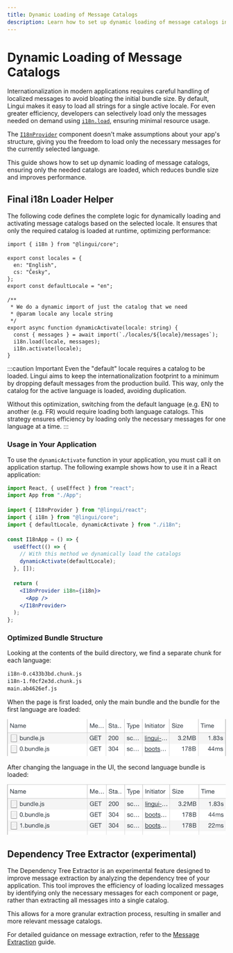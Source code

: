 ```yaml
---
title: Dynamic Loading of Message Catalogs
description: Learn how to set up dynamic loading of message catalogs in Lingui to reduce bundle size and improve performance
---
```


# Dynamic Loading of Message Catalogs

Internationalization in modern applications requires careful handling of localized messages to avoid bloating the initial bundle size. By default, Lingui makes it easy to load all strings for a single active locale. For even greater efficiency, developers can selectively load only the messages needed on demand using [`i18n.load`](../ref/core.md#i18n.load), ensuring minimal resource usage.

The [`I18nProvider`](../ref/react.md#i18nprovider) component doesn't make assumptions about your app's structure, giving you the freedom to load only the necessary messages for the currently selected language.

This guide shows how to set up dynamic loading of message catalogs, ensuring only the needed catalogs are loaded, which reduces bundle size and improves performance.

## Final i18n Loader Helper

The following code defines the complete logic for dynamically loading and activating message catalogs based on the selected locale. It ensures that only the required catalog is loaded at runtime, optimizing performance:

```tsx title="i18n.ts"
import { i18n } from "@lingui/core";

export const locales = {
  en: "English",
  cs: "Česky",
};
export const defaultLocale = "en";

/**
 * We do a dynamic import of just the catalog that we need
 * @param locale any locale string
 */
export async function dynamicActivate(locale: string) {
  const { messages } = await import(`./locales/${locale}/messages`);
  i18n.load(locale, messages);
  i18n.activate(locale);
}
```

:::caution Important
Even the "default" locale requires a catalog to be loaded. Lingui aims to keep the internationalization footprint to a minimum by dropping default messages from the production build. This way, only the catalog for the active language is loaded, avoiding duplication.

Without this optimization, switching from the default language (e.g. EN) to another (e.g. FR) would require loading both language catalogs. This strategy ensures efficiency by loading only the necessary messages for one language at a time.
:::

### Usage in Your Application

To use the `dynamicActivate` function in your application, you must call it on application startup. The following example shows how to use it in a React application:

```jsx
import React, { useEffect } from "react";
import App from "./App";

import { I18nProvider } from "@lingui/react";
import { i18n } from "@lingui/core";
import { defaultLocale, dynamicActivate } from "./i18n";

const I18nApp = () => {
  useEffect(() => {
    // With this method we dynamically load the catalogs
    dynamicActivate(defaultLocale);
  }, []);

  return (
    <I18nProvider i18n={i18n}>
      <App />
    </I18nProvider>
  );
};
```

### Optimized Bundle Structure

Looking at the contents of the build directory, we find a separate chunk for each language:

```bash
i18n-0.c433b3bd.chunk.js
i18n-1.f0cf2e3d.chunk.js
main.ab4626ef.js
```

When the page is first loaded, only the main bundle and the bundle for the first language are loaded:

![Requests during the first render](../assets/dynamic-loading-catalogs-1.png)

After changing the language in the UI, the second language bundle is loaded:

![Requests during the second render](../assets/dynamic-loading-catalogs-2.png)

## Dependency Tree Extractor (experimental)

The Dependency Tree Extractor is an experimental feature designed to improve message extraction by analyzing the dependency tree of your application. This tool improves the efficiency of loading localized messages by identifying only the necessary messages for each component or page, rather than extracting all messages into a single catalog.

This allows for a more granular extraction process, resulting in smaller and more relevant message catalogs.

For detailed guidance on message extraction, refer to the [Message Extraction](./message-extraction.md) guide.
